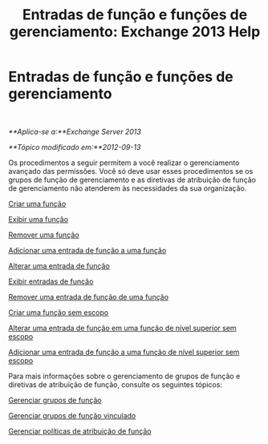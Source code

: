 ﻿---
title: 'Entradas de função e funções de gerenciamento: Exchange 2013 Help'
TOCTitle: Entradas de função e funções de gerenciamento
ms:assetid: 243be502-b3d7-4bb3-8f9b-063ab7a85c02
ms:mtpsurl: https://technet.microsoft.com/pt-br/library/Dd638097(v=EXCHG.150)
ms:contentKeyID: 50485149
ms.date: 05/22/2018
mtps_version: v=EXCHG.150
ms.translationtype: MT
---

# Entradas de função e funções de gerenciamento

 

_**Aplica-se a:**Exchange Server 2013_

_**Tópico modificado em:**2012-09-13_

Os procedimentos a seguir permitem a você realizar o gerenciamento avançado das permissões. Você só deve usar esses procedimentos se os grupos de função de gerenciamento e as diretivas de atribuição de função de gerenciamento não atenderem às necessidades da sua organização.

[Criar uma função](create-a-role-exchange-2013-help.md)

[Exibir uma função](view-a-role-exchange-2013-help.md)

[Remover uma função](remove-a-role-exchange-2013-help.md)

[Adicionar uma entrada de função a uma função](add-a-role-entry-to-a-role-exchange-2013-help.md)

[Alterar uma entrada de função](change-a-role-entry-exchange-2013-help.md)

[Exibir entradas de função](view-role-entries-exchange-2013-help.md)

[Remover uma entrada de função de uma função](remove-a-role-entry-from-a-role-exchange-2013-help.md)

[Criar uma função sem escopo](create-an-unscoped-role-exchange-2013-help.md)

[Alterar uma entrada de função em uma função de nível superior sem escopo](change-a-role-entry-on-an-unscoped-top-level-role-exchange-2013-help.md)

[Adicionar uma entrada de função a uma função de nível superior sem escopo](add-a-role-entry-to-an-unscoped-top-level-role-exchange-2013-help.md)

Para mais informações sobre o gerenciamento de grupos de função e diretivas de atribuição de função, consulte os seguintes tópicos:

[Gerenciar grupos de função](manage-role-groups-exchange-2013-help.md)

[Gerenciar grupos de função vinculado](manage-linked-role-groups-exchange-2013-help.md)

[Gerenciar políticas de atribuição de função](manage-role-assignment-policies-exchange-2013-help.md)


